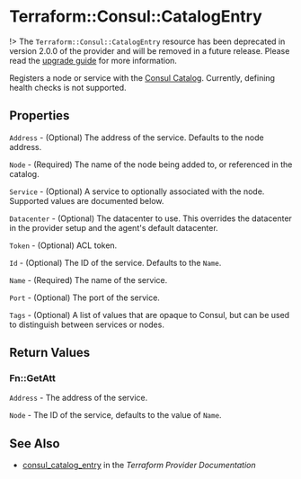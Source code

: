 # Terraform::Consul::CatalogEntry

!> The `Terraform::Consul::CatalogEntry` resource has been deprecated in version 2.0.0 of the provider
and will be removed in a future release. Please read the [upgrade guide](/docs/providers/consul/upgrading.html#deprecation-of-consul_catalog_entry)
for more information.

Registers a node or service with the [Consul Catalog](https://www.consul.io/docs/agent/http/catalog.html#catalog_register).
Currently, defining health checks is not supported.

## Properties

`Address` - (Optional) The address of the service. Defaults to the node address.

`Node` - (Required) The name of the node being added to, or referenced in the catalog.

`Service` - (Optional) A service to optionally associated with the node. Supported values are documented below.

`Datacenter` - (Optional) The datacenter to use. This overrides the datacenter in the provider setup and the agent's default datacenter.

`Token` - (Optional) ACL token.

`Id` - (Optional) The ID of the service. Defaults to the `Name`.

`Name` - (Required) The name of the service.

`Port` - (Optional) The port of the service.

`Tags` - (Optional) A list of values that are opaque to Consul, but can be used to distinguish between services or nodes.


## Return Values

### Fn::GetAtt

`Address` - The address of the service.

`Node` - The ID of the service, defaults to the value of `Name`.

## See Also

* [consul_catalog_entry](https://www.terraform.io/docs/providers/consul/r/catalog_entry.html) in the _Terraform Provider Documentation_